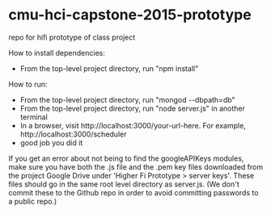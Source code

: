# cmu-hci-capstone-2015-prototype
repo for hifi prototype of class project

How to install dependencies:
- From the top-level project directory, run "npm install"

How to run:
- From the top-level project directory, run "mongod --dbpath=db"
- From the top-level project directory, run "node server.js" in another terminal
- In a browser, visit http://localhost:3000/your-url-here. For example, 
   http://localhost:3000/scheduler
- good job you did it

If you get an error about not being to find the googleAPIKeys modules, make sure
you have both the .js file and the .pem key files downloaded from the project
Google Drive under 'Higher Fi Prototype > server keys'. These files should go in
the same root level directory as server.js. (We don't commit these to
the Github repo in order to avoid committing passwords to a public repo.)
